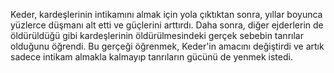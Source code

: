 Keder, kardeşlerinin intikamını almak için yola çıktıktan sonra, yıllar boyunca yüzlerce düşmanı alt etti ve güçlerini arttırdı. Daha sonra, diğer ejderlerin de öldürüldüğü gibi kardeşlerinin öldürülmesindeki gerçek sebebin tanrılar olduğunu öğrendi. Bu gerçeği öğrenmek, Keder'in amacını değiştirdi ve artık sadece intikam almakla kalmayıp tanrıların gücünü de yenmek istedi.
